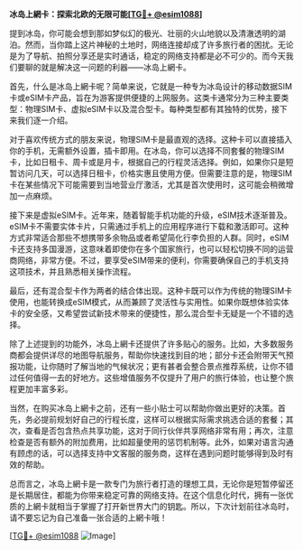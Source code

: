 **冰岛上網卡：探索北欧的无限可能[[TG💪+ @esim1088](https://t.me/s/esim1088)]**

提到冰岛，你可能会想到那如梦似幻的极光、壮丽的火山地貌以及清澈透明的湖泊。然而，当你踏上这片神秘的土地时，网络连接却成了许多旅行者的困扰。无论是为了导航、拍照分享还是实时通话，稳定的网络支持都是必不可少的。而今天我们要聊的就是解决这一问题的利器——冰岛上網卡。

首先，什么是冰岛上網卡呢？简单来说，它就是一种专为冰岛设计的移动数据SIM卡或eSIM卡产品，旨在为游客提供便捷的上网服务。这类卡通常分为三种主要类型：物理SIM卡、虚拟eSIM卡以及混合型卡。每种类型都有其独特的优势，接下来我们逐一介绍。

对于喜欢传统方式的朋友来说，物理SIM卡是最直观的选择。这种卡可以直接插入你的手机，无需额外设置，插卡即用。在冰岛，你可以选择不同套餐的物理SIM卡，比如日租卡、周卡或是月卡，根据自己的行程灵活选择。例如，如果你只是短暂访问几天，可以选择日租卡，价格实惠且使用方便。但需要注意的是，物理SIM卡在某些情况下可能需要到当地营业厅激活，尤其是首次使用时，这可能会稍微增加一点麻烦。

接下来是虚拟eSIM卡。近年来，随着智能手机功能的升级，eSIM技术逐渐普及。eSIM卡不需要实体卡片，只需通过手机上的应用程序进行下载和激活即可。这种方式非常适合那些不想携带多余物品或者希望简化行李负担的人群。同时，eSIM卡还支持多国漫游，这意味着即使你在多个国家旅行，也可以轻松切换不同的运营商网络，非常方便。不过，要享受eSIM带来的便利，你需要确保自己的手机支持这项技术，并且熟悉相关操作流程。

最后，还有混合型卡作为两者的结合体出现。这种卡既可以作为传统的物理SIM卡使用，也能转换成eSIM模式，从而兼顾了灵活性与实用性。如果你既想体验实体卡的安全感，又希望尝试新技术带来的便捷性，那么混合型卡无疑是一个不错的选择。

除了上述提到的功能外，冰岛上網卡还提供了许多贴心的服务。比如，大多数服务商都会提供详尽的地图导航服务，帮助你快速找到目的地；部分卡还会附带天气预报功能，让你随时了解当地的气候状况；更有甚者会整合景点推荐系统，让你不错过任何值得一去的好地方。这些增值服务不仅提升了用户的旅行体验，也让整个旅程更加丰富多彩。

当然，在购买冰岛上網卡之前，还有一些小贴士可以帮助你做出更好的决策。首先，务必提前规划好自己的行程长度，这样可以根据实际需求挑选合适的套餐；其次，查看是否包含热点共享功能，这对于同行伙伴共享网络非常有用；再次，注意检查是否有额外的附加费用，比如超量使用的惩罚机制等。此外，如果对语言沟通有顾虑的话，可以选择支持中文客服的服务商，这样在遇到问题时能够得到及时有效的帮助。

总而言之，冰岛上網卡是一款专门为旅行者打造的理想工具，无论你是短暂停留还是长期居住，都能为你带来稳定可靠的网络支持。在这个信息化时代，拥有一张优质的上網卡就相当于掌握了打开新世界大门的钥匙。所以，下次计划前往冰岛时，请不要忘记为自己准备一张合适的上網卡哦！

[[TG💪+ @esim1088](https://t.me/s/esim1088) ![Image](https://i.postimg.cc/4NQfJmqS/Snipaste-2025-05-13-00-14-12.png)]